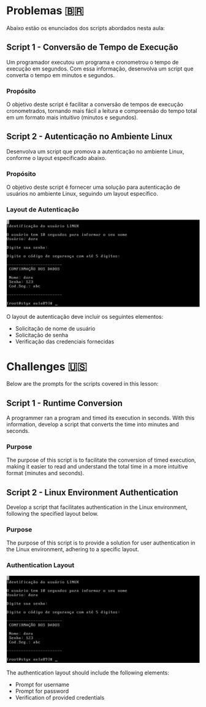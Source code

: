 # Problemas 🇧🇷

Abaixo estão os enunciados dos scripts abordados nesta aula:

## Script 1 - Conversão de Tempo de Execução

Um programador executou um programa e cronometrou o tempo de execução em segundos. Com essa informação, desenvolva um script que converta o tempo em minutos e segundos.

### Propósito

O objetivo deste script é facilitar a conversão de tempos de execução cronometrados, tornando mais fácil a leitura e compreensão do tempo total em um formato mais intuitivo (minutos e segundos).

## Script 2 - Autenticação no Ambiente Linux

Desenvolva um script que promova a autenticação no ambiente Linux, conforme o layout especificado abaixo.

### Propósito

O objetivo deste script é fornecer uma solução para autenticação de usuários no ambiente Linux, seguindo um layout específico.

### Layout de Autenticação

![Layout de Autenticação](../src/layout.png)

O layout de autenticação deve incluir os seguintes elementos:
- Solicitação de nome de usuário
- Solicitação de senha
- Verificação das credenciais fornecidas

# Challenges 🇺🇸

Below are the prompts for the scripts covered in this lesson:

## Script 1 - Runtime Conversion

A programmer ran a program and timed its execution in seconds. With this information, develop a script that converts the time into minutes and seconds.

### Purpose

The purpose of this script is to facilitate the conversion of timed execution, making it easier to read and understand the total time in a more intuitive format (minutes and seconds).

## Script 2 - Linux Environment Authentication

Develop a script that facilitates authentication in the Linux environment, following the specified layout below.

### Purpose

The purpose of this script is to provide a solution for user authentication in the Linux environment, adhering to a specific layout.

### Authentication Layout

![Authentication Layout](../src/layout.png)

The authentication layout should include the following elements:
- Prompt for username
- Prompt for password
- Verification of provided credentials
